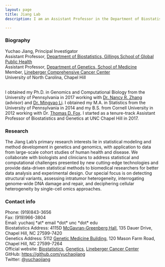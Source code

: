 ```yaml
---
layout: page
title: Jiang Lab
description: I am an Assistant Professor in the Department of Biostatistics and the Department of Genetics at the University of North Carolina, Chapel Hill.

---
```


### Biography

<div class="container">
    <div class="row-fluid">
            Yuchao Jiang, Principal Investigator<br/>
            Assistant Professor, <a href="http://sph.unc.edu/bios/biostatistics/">Department of Biostatistics, Gillings School of Global Public Health</a><br/>
            Assistant Professor, <a href="http://www.med.unc.edu/genetics/">Department of Genetics, School of Medicine</a><br/>
            Member, <a href="https://unclineberger.org/">Lineberger Comprehensive Cancer Center</a><br/>
            University of North Carolina, Chapel Hill <br/><br/>
    </div>
</div>

I obtained my Ph.D. in Genomics and Computational Biology from the University of Pennsylvania in 2017 working with [Dr. Nancy R. Zhang](https://statistics.wharton.upenn.edu/profile/nzh/) (advisor) and [Dr. Mingyao Li](http://www.med.upenn.edu/apps/faculty/index.php/g275/p8122973). I obtained my M.A. in Statistics from the University of Pennsylvania in 2014 and my B.S. from Cornell University in 2012 working with Dr. [Thomas D. Fox](https://mbg.cornell.edu/people/thomas-fox/). I started as a tenure-track Assistant Professor of Biostatistics and Genetics at UNC Chapel Hill in 2017.

### Research

The Jiang Lab’s primary research interests lie in statistical modeling and method development in genetics and genomics, with application to data from large-scale cohort studies of human health and disease. We collaborate with biologists and clinicians to address statistical and computational challenges presented by new cutting-edge technologies and provide data-driven statistical methods to biomedical researchers for better data analysis and experimental design. Our special focus is on detecting structural variants, assessing intratumor heterogeneity, interrogating genome-wide DNA damage and repair, and deciphering cellular heterogeneity by single-cell omics approaches.

### Contact info

<div class="container">
    <div class="row-fluid">
            Phone: (919)843-3656<br/>
            Fax: (919)966-3804<br/>
            Email: yuchaoj *at* email *dot* unc *dot* edu<br/>
            Biostatistics Address:   4115D <a href="https://www.google.com/maps/place/Department+of+Biostatistics/@35.9061903,-79.0566287,17z/data=!4m13!1m7!3m6!1s0x89acc2e599b51fbd:0x5ccfa4e0f5264ef1!2sMcGavran-Greenberg+Hall,+Chapel+Hill,+NC+27516!3b1!8m2!3d35.9058418!4d-79.0545303!3m4!1s0x0:0x6abad7990ead6ae1!8m2!3d35.9061318!4d-79.0543583">McGavran-Greenberg Hall</a>, 135 Dauer Drive, Chapel Hill, NC 27599-7420<br/>
            Genetics Address: 5112 <a href="https://www.google.com/maps/place/Department+of+Genetics/@35.9018309,-79.0549154,18.26z/data=!4m13!1m7!3m6!1s0x89acc2faae0c4f8b:0x69ea9dac5691824f!2sMarsico+Hall,+Chapel+Hill,+NC+27599!3b1!8m2!3d35.9025392!4d-79.0540141!3m4!1s0x0:0x2eb22192ccef1dbd!8m2!3d35.9011941!4d-79.0542741">Genetic Medicine Building</a>, 120 Mason Farm Road, Chapel Hill, NC 27599-7264<br/>
            Official website: 
            <a href="http://sph.unc.edu/adv_profile/yuchao-jiang-phd/">Biostatistics</a>,
            <a href="https://www.med.unc.edu/genetics/people/joint-secondary-faculty/yuchao-jiang-phd">Genetics</a>,
            <a href="http://unclineberger.org/people/profiles/yuchao-jiang">Lineberger Cancer Center</a><br/>
            GitHub: <a href="https://github.com/yuchaojiang">https://github.com/yuchaojiang</a><br/>
            Twitter: <a href="https://twitter.com/yuchaojiang">@yuchaojiang</a><br/>
    </div>
</div>
